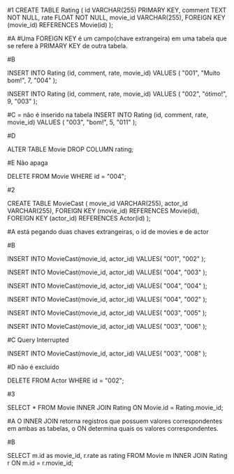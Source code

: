 #1
CREATE TABLE Rating (
	id VARCHAR(255) PRIMARY KEY,
    comment TEXT NOT NULL,
	rate FLOAT NOT NULL,
    movie_id VARCHAR(255),
    FOREIGN KEY (movie_id) REFERENCES Movie(id)
);

#A 
#Uma FOREIGN KEY é um campo(chave extrangeira) em uma tabela que se refere à PRIMARY KEY de outra tabela. 

#B

INSERT INTO Rating (id, comment, rate, movie_id) 
VALUES (
	"001",
    "Muito bom!",
    7,
	"004"
);

INSERT INTO Rating (id, comment, rate, movie_id) 
VALUES (
	"002",
    "ótimo!",
    9,
	"003"
);

#C = não é inserido na tabela
INSERT INTO Rating (id, comment, rate, movie_id) 
VALUES (
	"003",
    "bom!",
    5,
	"011"
);

#D 

ALTER TABLE Movie DROP COLUMN rating;


#E Não apaga

DELETE FROM Movie WHERE id = "004";

#2

CREATE TABLE MovieCast (
		movie_id VARCHAR(255),
		actor_id VARCHAR(255),
    FOREIGN KEY (movie_id) REFERENCES Movie(id),
    FOREIGN KEY (actor_id) REFERENCES Actor(id)
);

#A está pegando duas chaves extrangeiras, o id de movies e de actor

#B

INSERT INTO MovieCast(movie_id, actor_id)
VALUES(
	"001",
    "002"
);

INSERT INTO MovieCast(movie_id, actor_id)
VALUES(
	"004",
    "003"
);

INSERT INTO MovieCast(movie_id, actor_id)
VALUES(
	"004",
    "004"
);

INSERT INTO MovieCast(movie_id, actor_id)
VALUES(
	"004",
    "002"
);

INSERT INTO MovieCast(movie_id, actor_id)
VALUES(
	"003",
    "005"
);

INSERT INTO MovieCast(movie_id, actor_id)
VALUES(
	"003",
    "006"
);

#C Query Interrupted

INSERT INTO MovieCast(movie_id, actor_id)
VALUES(
	"003",
    "008"
);

#D não é excluido

DELETE FROM Actor WHERE id = "002";

#3

SELECT * FROM Movie 
INNER JOIN Rating ON Movie.id = Rating.movie_id;

#A O INNER JOIN retorna registros que possuem valores correspondentes em ambas as tabelas, o ON determina quais os valores correspondentes.

#B 

SELECT m.id as movie_id, r.rate as rating FROM Movie m
INNER JOIN Rating r ON m.id = r.movie_id;

